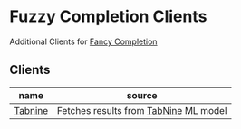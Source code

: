 # Fuzzy Completion Clients

Additional Clients for [Fancy Completion](https://github.com/ms-jpq/fancy-completion)

## Clients

| name                                                                                       | source                                                            |
| ------------------------------------------------------------------------------------------ | ----------------------------------------------------------------- |
| [Tabnine](https://github.com/ms-jpq/fancy-completion-clients/blob/nvim/clients/tabnine.py) | Fetches results from [TabNine](https://www.tabnine.com/) ML model |
